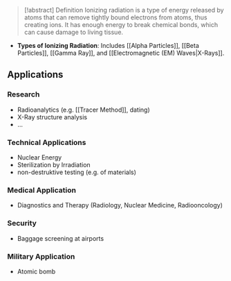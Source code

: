  > [!abstract] Definition
> Ionizing radiation is a type of energy released by atoms that can remove tightly bound electrons from atoms, thus creating ions. It has enough energy to break chemical bonds, which can cause damage to living tissue. 

- **Types of Ionizing Radiation**: Includes [[Alpha Particles]], [[Beta Particles]], [[Gamma Ray]], and [[Electromagnetic (EM) Waves|X-Rays]].

## Applications
### Research
- Radioanalytics (e.g. [[Tracer Method]], dating)
- X-Ray structure analysis
- ...
### Technical Applications
- Nuclear Energy
- Sterilization by Irradiation
- non-destruktive  testing (e.g. of materials)
### Medical Application
- Diagnostics and Therapy (Radiology, Nuclear Medicine, Radiooncology)
### Security
- Baggage screening at airports
### Military Application
- Atomic bomb